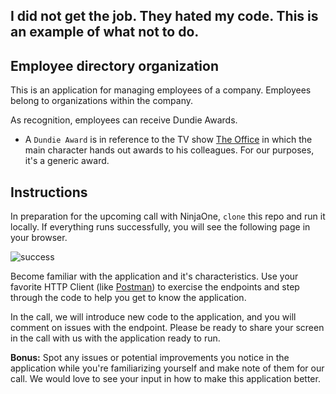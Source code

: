 ## I did not get the job.  They hated my code.  This is an example of what not to do.

## Employee directory organization

This is an application for managing employees of a company. Employees belong to organizations within the company.

As recognition, employees can receive Dundie Awards.

* A `Dundie Award` is in reference to the TV show [The Office](https://en.wikipedia.org/wiki/The_Dundies) in which the main character hands out awards to his colleagues. For our purposes, it's a generic award.

## Instructions

In preparation for the upcoming call with NinjaOne, `clone` this repo and run it locally. If everything runs successfully, you will see the following page in your browser.

![success](success.png)

Become familiar with the application and it's characteristics. Use your favorite HTTP Client (like [Postman](https://www.postman.com/)) to exercise the endpoints and step through the code to help you get to know the application. 

In the call, we will introduce new code to the application, and you will comment on issues with the endpoint. Please be ready to share your screen in the call with us with the application ready to run. 

**Bonus:** Spot any issues or potential improvements you notice in the application while you're familiarizing yourself and make note of them for our call. We would love to see your input in how to make this application better.